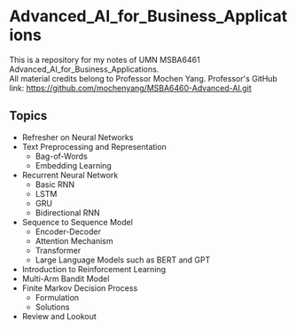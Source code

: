 # Advanced_AI_for_Business_Applications
This is a repository for my notes of UMN MSBA6461 Advanced_AI_for_Business_Applications.    
All material credits belong to Professor Mochen Yang. 
Professor's GitHub link: https://github.com/mochenyang/MSBA6460-Advanced-AI.git

## Topics 
- Refresher on Neural Networks
- Text Preprocessing and Representation
  - Bag-of-Words
  - Embedding Learning  
- Recurrent Neural Network
  - Basic RNN
  - LSTM
  - GRU
  - Bidirectional RNN 
- Sequence to Sequence Model
  - Encoder-Decoder
  - Attention Mechanism
  - Transformer
  - Large Language Models such as BERT and GPT  
- Introduction to Reinforcement Learning
- Multi-Arm Bandit Model  
- Finite Markov Decision Process
  - Formulation
  - Solutions
- Review and Lookout
